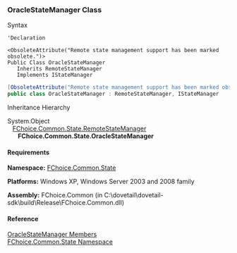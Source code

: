 ﻿### OracleStateManager Class

Syntax

```vbnet
'Declaration

<ObsoleteAttribute("Remote state management support has been marked obsolete.")>
Public Class OracleStateManager 
   Inherits RemoteStateManager
   Implements IStateManager 
```

```csharp
[ObsoleteAttribute("Remote state management support has been marked obsolete.")]
public class OracleStateManager : RemoteStateManager, IStateManager  
```

Inheritance Hierarchy

System.Object  
   [FChoice.Common.State.RemoteStateManager](FChoice.Common~FChoice.Common.State.RemoteStateManager.md)  
      **FChoice.Common.State.OracleStateManager**  

#### Requirements

**Namespace:** [FChoice.Common.State](FChoice.Common~FChoice.Common.State_namespace.md)

**Platforms:** Windows XP, Windows Server 2003 and 2008 family

**Assembly:** FChoice.Common (in C:\\dovetail\\dovetail-sdk\\build\\Release\\FChoice.Common.dll)

#### Reference

[OracleStateManager Members](FChoice.Common~FChoice.Common.State.OracleStateManager_members.md)  
[FChoice.Common.State Namespace](FChoice.Common~FChoice.Common.State_namespace.md)